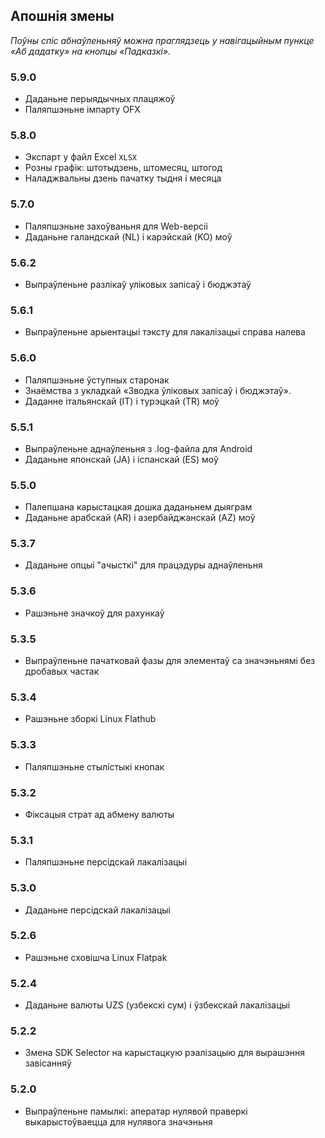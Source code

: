 ## Апошнія змены

_Поўны спіс абнаўленьняў можна праглядзець у навігацыйным пункце «Аб дадатку» на кнопцы «Падказкі»._

### 5.9.0
- Даданьне перыядычных плацяжоў
- Паляпшэньне імпарту OFX

### 5.8.0
- Экспарт у файл Excel `XLSX`
- Розны графік: штотыдзень, штомесяц, штогод
- Наладжвальны дзень пачатку тыдня і месяца

### 5.7.0
- Паляпшэньне захоўваньня для Web-версіі
- Даданьне галандскай (NL) і карэйскай (KO) моў

### 5.6.2
- Выпраўленьне разлікаў уліковых запісаў і бюджэтаў

### 5.6.1
- Выпраўленьне арыентацыі тэксту для лакалізацыі справа налева

### 5.6.0
- Паляпшэньне ўступных старонак
- Знаёмства з укладкай «Зводка ўліковых запісаў і бюджэтаў».
- Даданне італьянскай (IT) і турэцкай (TR) моў

### 5.5.1
- Выпраўленьне аднаўленьня з .log-файла для Android
- Даданьне японскай (JA) і іспанскай (ES) моў

### 5.5.0
- Палепшана карыстацкая дошка даданьнем дыяграм
- Даданьне арабскай (AR) і азербайджанскай (AZ) моў

### 5.3.7
- Даданьне опцыі "ачысткі" для працэдуры аднаўленьня

### 5.3.6
- Рашэньне значкоў для рахункаў

### 5.3.5
- Выпраўленьне пачатковай фазы для элементаў са значэньнямі без дробавых частак

### 5.3.4
- Рашэньне зборкі Linux Flathub

### 5.3.3
- Паляпшэньне стылістыкі кнопак

### 5.3.2
- Фіксацыя страт ад абмену валюты

### 5.3.1
- Паляпшэньне персідскай лакалізацыі

### 5.3.0
- Даданьне персідскай лакалізацыі

### 5.2.6
- Рашэньне сховішча Linux Flatpak

### 5.2.4
- Даданьне валюты UZS (узбекскі сум) і ўзбекскай лакалізацыі

### 5.2.2
- Змена SDK Selector на карыстацкую рэалізацыю для вырашэння завісанняў

### 5.2.0
- Выпраўленьне памылкi: аператар нулявой праверкі выкарыстоўваецца для нулявога значэньня
